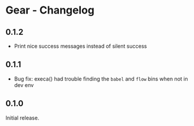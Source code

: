 # Gear - Changelog

## 0.1.2

- Print nice success messages instead of silent success

## 0.1.1

- Bug fix: execa() had trouble finding the `babel` and `flow` bins when not in dev env

## 0.1.0

Initial release.
